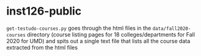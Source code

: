 # inst126-public

```get-testudo-courses.py``` goes through the html files in the ```data/fall2020-courses``` directory (course listing pages for 18 colleges/departments for Fall 2020 for UMD) and spits out a single text file that lists all the course data extracted from the html files